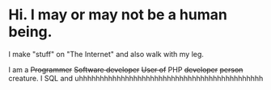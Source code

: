 # Hi. I may or may not be a human being.
I make "stuff" on "The Internet" and also walk with my leg.

I am a ~~Programmer~~ ~~Software developer~~ ~~User of~~ PHP ~~developer~~ ~~person~~ creature.
I SQL and uhhhhhhhhhhhhhhhhhhhhhhhhhhhhhhhhhhhhhhhhhhhh

